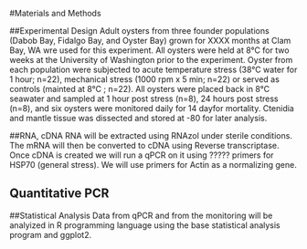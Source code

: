 #Materials and Methods

##Experimental Design
Adult oysters from three founder populations (Dabob Bay, Fidalgo Bay, and Oyster Bay) grown for XXXX months at Clam Bay, WA wre used for this experiment. All oysters were held at 8&deg;C for two weeks at the University of Washington prior to the experiment.  Oyster from each population were subjected to acute temperature stress (38&deg;C water for 1 hour; n=22), mechanical stress (1000 rpm x 5 min; n=22) or served as controls (mainted at 8&deg;C ; n=22).   All oysters were placed back in  8&deg;C seawater and sampled at 1 hour post stress (n=8), 24 hours post stress (n=8), and six oysters were monitored daily for 14 dayfor mortality.  Ctenidia and mantle tissue was dissected and stored at -80 for later analysis.


##RNA, cDNA
RNA will be extracted using RNAzol under sterile conditions. The mRNA will then be converted to cDNA using Reverse transcriptase. Once cDNA is created we will run a qPCR on it using ????? primers for HSP70 (general stress). We will use primers for Actin as a normalizing gene. 

## Quantitative PCR



##Statistical Analysis
Data from qPCR and from the monitoring will be analyized in R programming language using the base statistical analysis program and ggplot2. 

